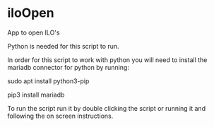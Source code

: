 # iloOpen
App to open ILO's

Python is needed for this script to run.

In order for this script to work with python you will need to install the mariadb connector for python by running:

sudo apt install python3-pip

pip3 install mariadb

To run the script run it by double clicking the script or running it and following the on screen instructions.
